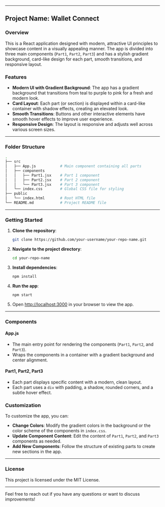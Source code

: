 

---

## Project Name: **Wallet Connect**

### Overview
This is a React application designed with modern, attractive UI principles to showcase content in a visually appealing manner. The app is divided into three main components (`Part1`, `Part2`, `Part3`) and has a stylish gradient background, card-like design for each part, smooth transitions, and responsive layout.

### Features
- **Modern UI with Gradient Background**: The app has a gradient background that transitions from teal to purple to pink for a fresh and modern look.
- **Card Layout**: Each part (or section) is displayed within a card-like container with shadow effects, creating an elevated look.
- **Smooth Transitions**: Buttons and other interactive elements have smooth hover effects to improve user experience.
- **Responsive Design**: The layout is responsive and adjusts well across various screen sizes.

---

### Folder Structure

```bash
.
├── src
│   ├── App.js           # Main component containing all parts
│   ├── components
│   │   ├── Part1.jsx    # Part 1 component
│   │   ├── Part2.jsx    # Part 2 component
│   │   └── Part3.jsx    # Part 3 component
│   └── index.css        # Global CSS file for styling
├── public
│   └── index.html       # Root HTML file
└── README.md            # Project README file
```

---

### Getting Started

1. **Clone the repository**:
   ```bash
   git clone https://github.com/your-username/your-repo-name.git
   ```

2. **Navigate to the project directory**:
   ```bash
   cd your-repo-name
   ```

3. **Install dependencies**:
   ```bash
   npm install
   ```

4. **Run the app**:
   ```bash
   npm start
   ```

5. Open [http://localhost:3000](http://localhost:3000) in your browser to view the app.

---

### Components

#### App.js
- The main entry point for rendering the components (`Part1`, `Part2`, and `Part3`).
- Wraps the components in a container with a gradient background and center alignment.
  
#### Part1, Part2, Part3
- Each part displays specific content with a modern, clean layout.
- Each part uses a `div` with padding, a shadow, rounded corners, and a subtle hover effect.


### Customization

To customize the app, you can:
- **Change Colors**: Modify the gradient colors in the background or the color scheme of the components in `index.css`.
- **Update Component Content**: Edit the content of `Part1`, `Part2`, and `Part3` components as needed.
- **Add New Components**: Follow the structure of existing parts to create new sections in the app.

---



### License
This project is licensed under the MIT License.

---

Feel free to reach out if you have any questions or want to discuss improvements!
